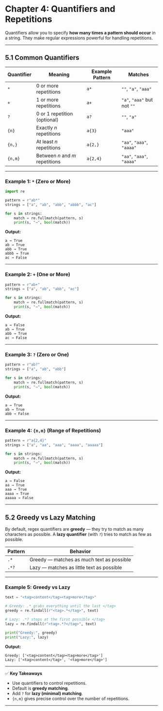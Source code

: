 # Chapter 4: Quantifiers and Repetitions

Quantifiers allow you to specify **how many times a pattern should occur** in a string. They make regular expressions powerful for handling repetitions.

---

## 5.1 Common Quantifiers

| Quantifier | Meaning                         | Example Pattern | Matches                     |
| ---------- | ------------------------------- | --------------- | --------------------------- |
| `*`        | 0 or more repetitions           | `a*`            | `""`, `"a"`, `"aaa"`        |
| `+`        | 1 or more repetitions           | `a+`            | `"a"`, `"aaa"` but not `""` |
| `?`        | 0 or 1 repetition (optional)    | `a?`            | `""`, `"a"`                 |
| `{n}`      | Exactly *n* repetitions         | `a{3}`          | `"aaa"`                     |
| `{n,}`     | At least *n* repetitions        | `a{2,}`         | `"aa"`, `"aaa"`, `"aaaa"`   |
| `{n,m}`    | Between *n* and *m* repetitions | `a{2,4}`        | `"aa"`, `"aaa"`, `"aaaa"`   |

---

### Example 1: `*` (Zero or More)

```python
import re

pattern = r"ab*"
strings = ["a", "ab", "abb", "abbb", "ac"]

for s in strings:
    match = re.fullmatch(pattern, s)
    print(s, "→", bool(match))
```

**Output:**

```
a → True
ab → True
abb → True
abbb → True
ac → False
```

---

### Example 2: `+` (One or More)

```python
pattern = r"ab+"
strings = ["a", "ab", "abb", "ac"]

for s in strings:
    match = re.fullmatch(pattern, s)
    print(s, "→", bool(match))
```

**Output:**

```
a → False
ab → True
abb → True
ac → False
```

---

### Example 3: `?` (Zero or One)

```python
pattern = r"ab?"
strings = ["a", "ab", "abb"]

for s in strings:
    match = re.fullmatch(pattern, s)
    print(s, "→", bool(match))
```

**Output:**

```
a → True
ab → True
abb → False
```

---

### Example 4: `{n,m}` (Range of Repetitions)

```python
pattern = r"a{2,4}"
strings = ["a", "aa", "aaa", "aaaa", "aaaaa"]

for s in strings:
    match = re.fullmatch(pattern, s)
    print(s, "→", bool(match))
```

**Output:**

```
a → False
aa → True
aaa → True
aaaa → True
aaaaa → False
```

---

## 5.2 Greedy vs Lazy Matching

By default, regex quantifiers are **greedy** — they try to match as many characters as possible.
A **lazy quantifier** (with `?`) tries to match as few as possible.

| Pattern | Behavior                                  |
| ------- | ----------------------------------------- |
| `.*`    | Greedy — matches as much text as possible |
| `.*?`   | Lazy — matches as little text as possible |

---

### Example 5: Greedy vs Lazy

```python
text = "<tag>content</tag><tag>more</tag>"

# Greedy: .* grabs everything until the last </tag>
greedy = re.findall(r"<tag>.*</tag>", text)

# Lazy: .*? stops at the first possible </tag>
lazy = re.findall(r"<tag>.*?</tag>", text)

print("Greedy:", greedy)
print("Lazy:", lazy)
```

**Output:**

```
Greedy: ['<tag>content</tag><tag>more</tag>']
Lazy: ['<tag>content</tag>', '<tag>more</tag>']
```

---

✅ **Key Takeaways**

* Use quantifiers to control repetitions.
* Default is **greedy matching**.
* Add `?` for **lazy (minimal) matching**.
* `{n,m}` gives precise control over the number of repetitions.

---
